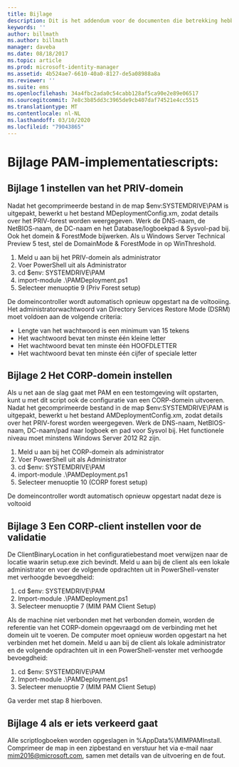 ```yaml
---
title: Bijlage
description: Dit is het addendum voor de documenten die betrekking hebben op de implementatie van PAM met behulp van scripts. In het artikel wordt uitgelegd hoe u het PRIV- en CORP-domein kunt configureren en een client kunt instellen voor het uitvoeren van validatie. Tevens bevat het artikel informatie over hoe u hulp kunt aanvragen.
keywords: ''
author: billmath
ms.author: billmath
manager: daveba
ms.date: 08/18/2017
ms.topic: article
ms.prod: microsoft-identity-manager
ms.assetid: 4b524ae7-6610-40a0-8127-de5a08988a8a
ms.reviewer: ''
ms.suite: ems
ms.openlocfilehash: 34a4fbc2ada0c54cabb128af5ca90e2e89e06517
ms.sourcegitcommit: 7e8c3b85dd3c3965de9cb407daf74521e4cc5515
ms.translationtype: MT
ms.contentlocale: nl-NL
ms.lasthandoff: 03/10/2020
ms.locfileid: "79043865"
---
```

# <a name="pam-deployment-scripts-addendum"></a>Bijlage PAM-implementatiescripts:

## <a name="addendum-1-setting-up-the-priv-domain"></a>Bijlage 1 instellen van het PRIV-domein

Nadat het gecomprimeerde bestand in de map $env:SYSTEMDRIVE\PAM is uitgepakt, bewerkt u het bestand MDeploymentConfig.xm, zodat details over het PRIV-forest worden weergegeven. Werk de DNS-naam, de NetBIOS-naam, de DC-naam en het Database/logboekpad & Sysvol-pad bij. Ook het domein & ForestMode bijwerken. Als u Windows Server Technical Preview 5 test, stel de DomainMode & ForestMode in op WinThreshold.

1. Meld u aan bij het PRIV-domein als administrator
2. Voer PowerShell uit als Administrator
3. cd $env: SYSTEMDRIVE\PAM
4. import-module .\PAMDeployment.ps1
5. Selecteer menuoptie 9 (Priv Forest setup)


De domeincontroller wordt automatisch opnieuw opgestart na de voltooiing. Het administratorwachtwoord van Directory Services Restore Mode (DSRM) moet voldoen aan de volgende criteria:

  * Lengte van het wachtwoord is een minimum van 15 tekens
  * Het wachtwoord bevat ten minste één kleine letter
  * Het wachtwoord bevat ten minste één HOOFDLETTER
  * Het wachtwoord bevat ten minste één cijfer of speciale letter

## <a name="addendum-2-setting-up-the-corp-domain"></a>Bijlage 2 Het CORP-domein instellen

Als u net aan de slag gaat met PAM en een testomgeving wilt opstarten, kunt u met dit script ook de configuratie van een CORP-domein uitvoeren. Nadat het gecomprimeerde bestand in de map $env:SYSTEMDRIVE\PAM is uitgepakt, bewerkt u het bestand AMDeploymentConfig.xm, zodat details over het PRIV-forest worden weergegeven. Werk de DNS-naam, NetBIOS-naam, DC-naam/pad naar logboek en pad voor Sysvol bij. Het functionele niveau moet minstens Windows Server 2012 R2 zijn.

1. Meld u aan bij het CORP-domein als administrator
2. Voer PowerShell uit als Administrator
3. cd $env: SYSTEMDRIVE\PAM
4. import-module .\PAMDeployment.ps1
5. Selecteer menuoptie 10 (CORP forest setup)

De domeincontroller wordt automatisch opnieuw opgestart nadat deze is voltooid

## <a name="addendum-3-setting-up-a-corp-client-to-do-the-validation"></a>Bijlage 3 Een CORP-client instellen voor de validatie

De ClientBinaryLocation in het configuratiebestand moet verwijzen naar de locatie waarin setup.exe zich bevindt.
Meld u aan bij de client als een lokale administrator en voer de volgende opdrachten uit in PowerShell-venster met verhoogde bevoegdheid:

1. cd $env: SYSTEMDRIVE\PAM
2. Import-module .\PAMDeployment.ps1
3. Selecteer menuoptie 7 (MIM PAM Client Setup)


Als de machine niet verbonden met het verbonden domein, worden de referentie van het CORP-domein opgevraagd om de verbinding met het domein uit te voeren. De computer moet opnieuw worden opgestart na het verbinden met het domein. Meld u aan bij de client als lokale administrator en de volgende opdrachten uit in een PowerShell-venster met verhoogde bevoegdheid:

1. cd $env: SYSTEMDRIVE\PAM
2. Import-module .\PAMDeployment.ps1
3. Selecteer menuoptie 7 (MIM PAM Client Setup)

Ga verder met stap 8 hierboven.

## <a name="addendum-4-if-something-goes-wrong"></a>Bijlage 4 als er iets verkeerd gaat

Alle scriptlogboeken worden opgeslagen in %AppData%\MIMPAMInstall. Comprimeer de map in een zipbestand en verstuur het via e-mail naar [mim2016@microsoft.com](mailto:mim2016@microsoft.com), samen met details van de uitvoering en de fout.
